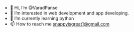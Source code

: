 - 👋 Hi, I’m @VaradPanse
- 👀 I’m interested in web development and app developing.
- 🌱 I’m currently learning python
- 📫 How to reach me snappyisgreat1@gmail.com

<!---
VaradPanse/VaradPanse is a ✨ special ✨ repository because its `README.md` (this file) appears on your GitHub profile.
You can click the Preview link to take a look at your changes.
--->
